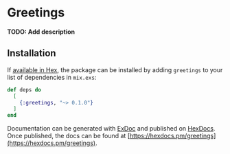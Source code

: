 # Greetings

**TODO: Add description**

## Installation

If [available in Hex](https://hex.pm/docs/publish), the package can be installed
by adding `greetings` to your list of dependencies in `mix.exs`:

```elixir
def deps do
  [
    {:greetings, "~> 0.1.0"}
  ]
end
```

Documentation can be generated with [ExDoc](https://github.com/elixir-lang/ex_doc)
and published on [HexDocs](https://hexdocs.pm). Once published, the docs can
be found at [https://hexdocs.pm/greetings](https://hexdocs.pm/greetings).

